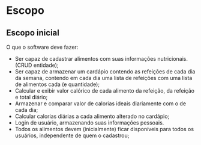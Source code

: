 # Escopo 

## Escopo inicial

O que o software deve fazer:

- Ser capaz de cadastrar alimentos com suas informações nutricionais. (CRUD entidade);
- Ser capaz de armazenar um cardápio contendo as refeições de cada dia da semana, contendo em cada dia uma lista de refeições com uma lista de alimentos cada (e quantidade);
- Calcular e exibir valor calórico de cada alimento da refeição, da refeição e total diário;
- Armazenar e comparar valor de calorias ideais diariamente com o de cada dia;
- Calcular calorias diárias a cada alimento alterado no cardápio;
- Login de usuário, armazenando suas informações pessoais. 
- Todos os alimentos devem (inicialmente) ficar disponíveis para todos os usuários, independente de quem o cadastrou;
